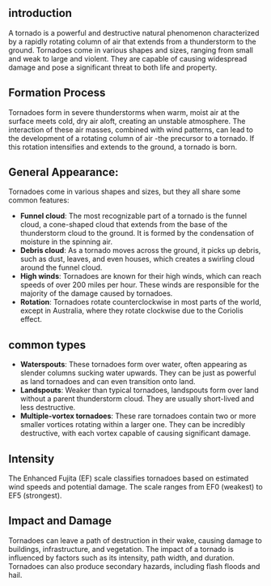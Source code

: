 ## introduction
A tornado is a powerful and destructive natural phenomenon characterized by a rapidly rotating column of air that extends from a thunderstorm to the ground. Tornadoes come in various shapes and sizes, ranging from small and weak to large and violent. They are capable of causing widespread damage and pose a significant threat to both life and property.

## Formation Process
Tornadoes form in severe thunderstorms when warm, moist air at the surface meets cold, dry air aloft, creating an unstable atmosphere. The interaction of these air masses, combined with wind patterns, can lead to the development of a rotating column of air -the precursor to a tornado. If this rotation intensifies and extends to the ground, a tornado is born.

## General Appearance:
Tornadoes come in various shapes and sizes, but they all share some common features:
- **Funnel cloud**: The most recognizable part of a tornado is the funnel cloud, a cone-shaped cloud that extends from the base of the thunderstorm cloud to the ground. It is formed by the condensation of moisture in the spinning air.
- **Debris cloud**: As a tornado moves across the ground, it picks up debris, such as dust, leaves, and even houses, which creates a swirling cloud around the funnel cloud.
- **High winds**: Tornadoes are known for their high winds, which can reach speeds of over 200 miles per hour. These winds are responsible for the majority of the damage caused by tornadoes.
- **Rotation**: Tornadoes rotate counterclockwise in most parts of the world, except in Australia, where they rotate clockwise due to the Coriolis effect.

## common types
- **Waterspouts**: These tornadoes form over water, often appearing as slender columns sucking water upwards. They can be just as powerful as land tornadoes and can even transition onto land.
- **Landspouts**: Weaker than typical tornadoes, landspouts form over land without a parent thunderstorm cloud. They are usually short-lived and less destructive.
- **Multiple-vortex tornadoes**: These rare tornadoes contain two or more smaller vortices rotating within a larger one. They can be incredibly destructive, with each vortex capable of causing significant damage.

## Intensity
The Enhanced Fujita (EF) scale classifies tornadoes based on estimated wind speeds and potential damage. The scale ranges from EF0 (weakest) to EF5 (strongest).

## Impact and Damage
Tornadoes can leave a path of destruction in their wake, causing damage to buildings, infrastructure, and vegetation. The impact of a tornado is influenced by factors such as its intensity, path width, and duration. Tornadoes can also produce secondary hazards, including flash floods and hail.